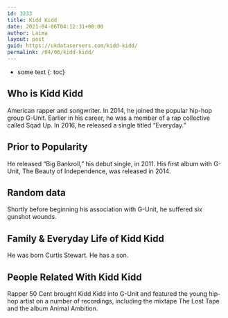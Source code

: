 ```yaml
---
id: 3233
title: Kidd Kidd
date: 2021-04-06T04:12:31+00:00
author: Laima
layout: post
guid: https://ukdataservers.com/kidd-kidd/
permalink: /04/06/kidd-kidd/
---
```


* some text
{: toc}


## Who is Kidd Kidd
                  
                  
                  
American rapper and songwriter. In 2014, he joined the popular hip-hop group G-Unit. Earlier in his career, he was a member of a rap collective called Sqad Up. In 2016, he released a single titled &#8220;Everyday.&#8221;
                  
              
            
              
            
                
                
                
## Prior to Popularity
                  
                  
                  
He released &#8220;Big Bankroll,&#8221; his debut single, in 2011. His first album with G-Unit, The Beauty of Independence, was released in 2014.
                  
              
            
              
            
                
                
                
## Random data
                  
                  
                  
Shortly before beginning his association with G-Unit, he suffered six gunshot wounds.
                  
              
            
              
            
                
                
                
## Family & Everyday Life of Kidd Kidd
                  
                  
                  
He was born Curtis Stewart. He has a son. 
                  
              
            
              
            
                
                
                
## People Related With Kidd Kidd
                  
                  
                  
Rapper 50 Cent brought Kidd Kidd into G-Unit and featured the young hip-hop artist on a number of recordings, including the mixtape The Lost Tape and the album Animal Ambition.
                  
              
            
              
            
                
              
            
              
              
            
            
              
            
          
          
          